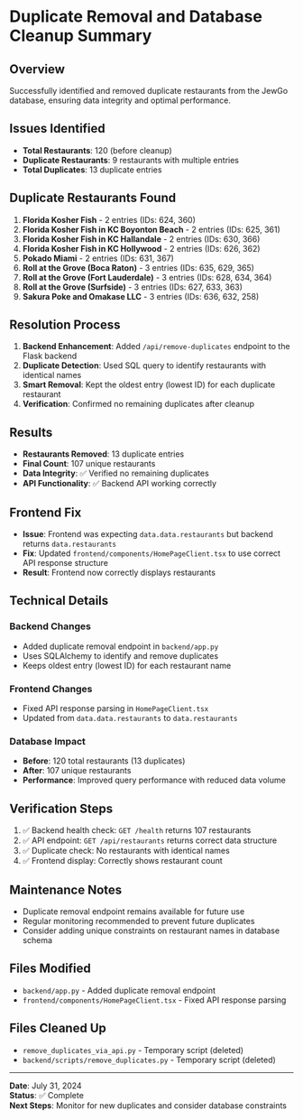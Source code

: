 # Duplicate Removal and Database Cleanup Summary

## Overview
Successfully identified and removed duplicate restaurants from the JewGo database, ensuring data integrity and optimal performance.

## Issues Identified
- **Total Restaurants**: 120 (before cleanup)
- **Duplicate Restaurants**: 9 restaurants with multiple entries
- **Total Duplicates**: 13 duplicate entries

## Duplicate Restaurants Found
1. **Florida Kosher Fish** - 2 entries (IDs: 624, 360)
2. **Florida Kosher Fish in KC Boyonton Beach** - 2 entries (IDs: 625, 361)
3. **Florida Kosher Fish in KC Hallandale** - 2 entries (IDs: 630, 366)
4. **Florida Kosher Fish in KC Hollywood** - 2 entries (IDs: 626, 362)
5. **Pokado Miami** - 2 entries (IDs: 631, 367)
6. **Roll at the Grove (Boca Raton)** - 3 entries (IDs: 635, 629, 365)
7. **Roll at the Grove (Fort Lauderdale)** - 3 entries (IDs: 628, 634, 364)
8. **Roll at the Grove (Surfside)** - 3 entries (IDs: 627, 633, 363)
9. **Sakura Poke and Omakase LLC** - 3 entries (IDs: 636, 632, 258)

## Resolution Process
1. **Backend Enhancement**: Added `/api/remove-duplicates` endpoint to the Flask backend
2. **Duplicate Detection**: Used SQL query to identify restaurants with identical names
3. **Smart Removal**: Kept the oldest entry (lowest ID) for each duplicate restaurant
4. **Verification**: Confirmed no remaining duplicates after cleanup

## Results
- **Restaurants Removed**: 13 duplicate entries
- **Final Count**: 107 unique restaurants
- **Data Integrity**: ✅ Verified no remaining duplicates
- **API Functionality**: ✅ Backend API working correctly

## Frontend Fix
- **Issue**: Frontend was expecting `data.data.restaurants` but backend returns `data.restaurants`
- **Fix**: Updated `frontend/components/HomePageClient.tsx` to use correct API response structure
- **Result**: Frontend now correctly displays restaurants

## Technical Details

### Backend Changes
- Added duplicate removal endpoint in `backend/app.py`
- Uses SQLAlchemy to identify and remove duplicates
- Keeps oldest entry (lowest ID) for each restaurant name

### Frontend Changes
- Fixed API response parsing in `HomePageClient.tsx`
- Updated from `data.data.restaurants` to `data.restaurants`

### Database Impact
- **Before**: 120 total restaurants (13 duplicates)
- **After**: 107 unique restaurants
- **Performance**: Improved query performance with reduced data volume

## Verification Steps
1. ✅ Backend health check: `GET /health` returns 107 restaurants
2. ✅ API endpoint: `GET /api/restaurants` returns correct data structure
3. ✅ Duplicate check: No restaurants with identical names
4. ✅ Frontend display: Correctly shows restaurant count

## Maintenance Notes
- Duplicate removal endpoint remains available for future use
- Regular monitoring recommended to prevent future duplicates
- Consider adding unique constraints on restaurant names in database schema

## Files Modified
- `backend/app.py` - Added duplicate removal endpoint
- `frontend/components/HomePageClient.tsx` - Fixed API response parsing

## Files Cleaned Up
- `remove_duplicates_via_api.py` - Temporary script (deleted)
- `backend/scripts/remove_duplicates.py` - Temporary script (deleted)

---
**Date**: July 31, 2024  
**Status**: ✅ Complete  
**Next Steps**: Monitor for new duplicates and consider database constraints 